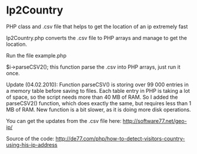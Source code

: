 Ip2Country
==========

PHP class and .csv file that helps to get the location of an ip extremely fast

Ip2Country.php converts the .csv file to PHP arrays and manage to get the location.

Run the file example.php 

$i->parseCSV2();
this function parse the .csv into PHP arrays, just run it once. 

Update (04.02.2010):
Function parseCSV() is storing over 99 000 entries in a memory table before saving to files. Each table entry in PHP is taking a lot of space, so the script needs more than 40 MB of RAM. So I added the parseCSV2() function, which does exactly the same, but requires less than 1 MB of RAM. New function is a bit slower, as it is doing more disk operations.

You can get the updates from the .csv file here: http://software77.net/geo-ip/

Source of the code: http://de77.com/php/how-to-detect-visitors-country-using-his-ip-address

